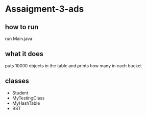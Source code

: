 # Assaigment-3-ads

## how to run

run Main.java

## what it does

puts 10000 objects in the table and prints how many in each bucket

## classes

- Student
- MyTestingClass
- MyHashTable
- BST
